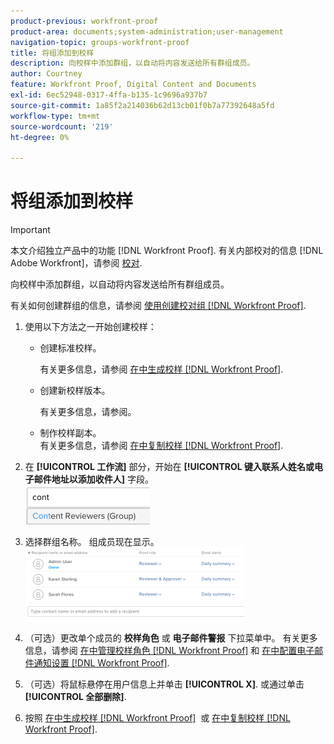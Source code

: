 ```yaml
---
product-previous: workfront-proof
product-area: documents;system-administration;user-management
navigation-topic: groups-workfront-proof
title: 将组添加到校样
description: 向校样中添加群组，以自动将内容发送给所有群组成员。
author: Courtney
feature: Workfront Proof, Digital Content and Documents
exl-id: 6ec52948-0317-4ffa-b135-1c9696a937b7
source-git-commit: 1a85f2a214036b62d13cb01f0b7a77392648a5fd
workflow-type: tm+mt
source-wordcount: '219'
ht-degree: 0%

---
```


# 将组添加到校样

>[!IMPORTANT]
>
>本文介绍独立产品中的功能 [!DNL Workfront Proof]. 有关内部校对的信息 [!DNL Adobe Workfront]，请参阅 [校对](../../../review-and-approve-work/proofing/proofing.md).

向校样中添加群组，以自动将内容发送给所有群组成员。

有关如何创建群组的信息，请参阅 [使用创建校对组 [!DNL Workfront Proof]](../../../workfront-proof/wp-mnguserscontacts/groups/create-proofing-groups.md).

1. 使用以下方法之一开始创建校样：

   * 创建标准校样。

      有关更多信息，请参阅 [在中生成校样 [!DNL Workfront Proof]](../../../workfront-proof/wp-work-proofsfiles/create-proofs-and-files/generate-proofs.md).

   * 创建新校样版本。

      有关更多信息，请参阅。
   * 制作校样副本。<br>有关更多信息，请参阅 <a href="../../../workfront-proof/wp-work-proofsfiles/create-proofs-and-files/copy-proofs.md" class="MCXref xref">在中复制校样 [!DNL Workfront Proof]</a>.

1. 在 **[!UICONTROL 工作流]** 部分，开始在 **[!UICONTROL 键入联系人姓名或电子邮件地址以添加收件人]** 字段。<br><img src="assets/typegroupname.png" alt="Screenshot_2018-04-06_15-05-20.png">
1. 选择群组名称。
组成员现在显示。<br><img src="assets/membersofthegroupdisplay-350x117.png" alt="Screenshot_2018-04-06_15-07-06.png" style="width: 350;height: 117;">
1. （可选）更改单个成员的 **校样角色** 或 **电子邮件警报** 下拉菜单中。
有关更多信息，请参阅 <a href="../../../workfront-proof/wp-work-proofsfiles/share-proofs-and-files/manage-proof-roles.md" class="MCXref xref">在中管理校样角色 [!DNL Workfront Proof]</a> 和 <a href="../../../workfront-proof/wp-emailsntfctns/email-alerts/config-email-notification-settings-wp.md" class="MCXref xref">在中配置电子邮件通知设置 [!DNL Workfront Proof]</a>.
1. （可选）将鼠标悬停在用户信息上并单击 **[!UICONTROL X]**.
或通过单击 **[!UICONTROL 全部删除]**.
1. 按照 <a href="../../../workfront-proof/wp-work-proofsfiles/create-proofs-and-files/generate-proofs.md" class="MCXref xref">在中生成校样 [!DNL Workfront Proof]</a>  或 <a href="../../../workfront-proof/wp-work-proofsfiles/create-proofs-and-files/copy-proofs.md" class="MCXref xref">在中复制校样 [!DNL Workfront Proof]</a>. 
